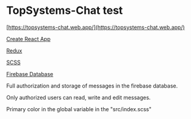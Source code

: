 # TopSystems-Chat test

[https://topsystems-chat.web.app/](https://topsystems-chat.web.app/)

 [Create React App](https://github.com/facebook/create-react-app)
 
 [Redux](https://www.npmjs.com/package/redux)
 
 [SCSS](https://www.npmjs.com/package/node-sass)

 [Firebase Database](https://firebase.google.com/docs/database)
 
Full authorization and storage of messages in the firebase database.

Only authorized users can read, write and edit messages.

Primary color in the global variable in the "src/index.scss"